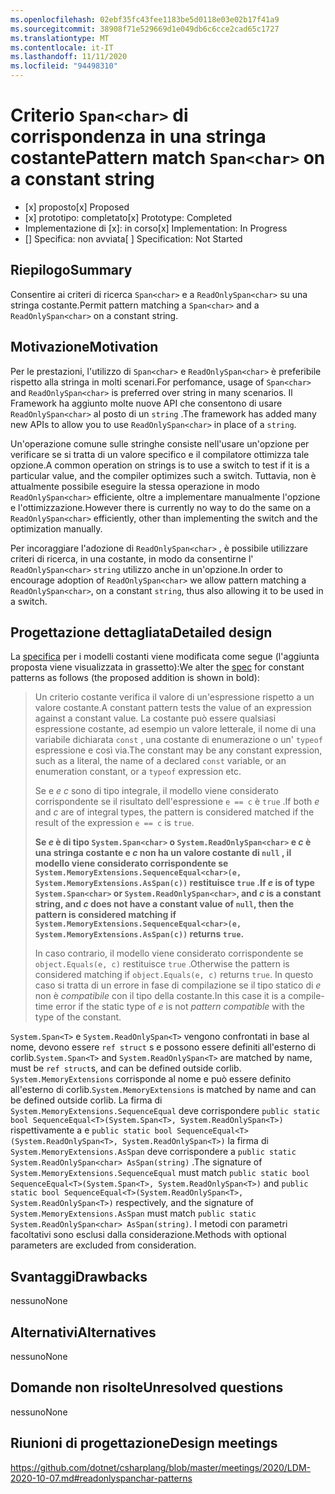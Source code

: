```yaml
---
ms.openlocfilehash: 02ebf35fc43fee1183be5d0118e03e02b17f41a9
ms.sourcegitcommit: 38908f71e529669d1e049db6c6cce2cad65c1727
ms.translationtype: MT
ms.contentlocale: it-IT
ms.lasthandoff: 11/11/2020
ms.locfileid: "94498310"
---
```

# <a name="pattern-match-spanchar-on-a-constant-string"></a><span data-ttu-id="ca4f5-101">Criterio `Span<char>` di corrispondenza in una stringa costante</span><span class="sxs-lookup"><span data-stu-id="ca4f5-101">Pattern match `Span<char>` on a constant string</span></span>

* <span data-ttu-id="ca4f5-102">[x] proposto</span><span class="sxs-lookup"><span data-stu-id="ca4f5-102">[x] Proposed</span></span>
* <span data-ttu-id="ca4f5-103">[x] prototipo: completato</span><span class="sxs-lookup"><span data-stu-id="ca4f5-103">[x] Prototype: Completed</span></span>
* <span data-ttu-id="ca4f5-104">Implementazione di [x]: in corso</span><span class="sxs-lookup"><span data-stu-id="ca4f5-104">[x] Implementation: In Progress</span></span>
* <span data-ttu-id="ca4f5-105">[] Specifica: non avviata</span><span class="sxs-lookup"><span data-stu-id="ca4f5-105">[ ] Specification: Not Started</span></span>

## <a name="summary"></a><span data-ttu-id="ca4f5-106">Riepilogo</span><span class="sxs-lookup"><span data-stu-id="ca4f5-106">Summary</span></span>
[summary]: #summary

<span data-ttu-id="ca4f5-107">Consentire ai criteri di ricerca `Span<char>` e a `ReadOnlySpan<char>` su una stringa costante.</span><span class="sxs-lookup"><span data-stu-id="ca4f5-107">Permit pattern matching a `Span<char>` and a `ReadOnlySpan<char>` on a constant string.</span></span>

## <a name="motivation"></a><span data-ttu-id="ca4f5-108">Motivazione</span><span class="sxs-lookup"><span data-stu-id="ca4f5-108">Motivation</span></span>
[motivation]: #motivation

<span data-ttu-id="ca4f5-109">Per le prestazioni, l'utilizzo di `Span<char>` e `ReadOnlySpan<char>` è preferibile rispetto alla stringa in molti scenari.</span><span class="sxs-lookup"><span data-stu-id="ca4f5-109">For perfomance, usage of `Span<char>` and `ReadOnlySpan<char>` is preferred over string in many scenarios.</span></span> <span data-ttu-id="ca4f5-110">Il Framework ha aggiunto molte nuove API che consentono di usare `ReadOnlySpan<char>` al posto di un `string` .</span><span class="sxs-lookup"><span data-stu-id="ca4f5-110">The framework has added many new APIs to allow you to use `ReadOnlySpan<char>` in place of a `string`.</span></span>

<span data-ttu-id="ca4f5-111">Un'operazione comune sulle stringhe consiste nell'usare un'opzione per verificare se si tratta di un valore specifico e il compilatore ottimizza tale opzione.</span><span class="sxs-lookup"><span data-stu-id="ca4f5-111">A common operation on strings is to use a switch to test if it is a particular value, and the compiler optimizes such a switch.</span></span> <span data-ttu-id="ca4f5-112">Tuttavia, non è attualmente possibile eseguire la stessa operazione in modo `ReadOnlySpan<char>` efficiente, oltre a implementare manualmente l'opzione e l'ottimizzazione.</span><span class="sxs-lookup"><span data-stu-id="ca4f5-112">However there is currently no way to do the same on a `ReadOnlySpan<char>` efficiently, other than implementing the switch and the optimization manually.</span></span>

<span data-ttu-id="ca4f5-113">Per incoraggiare l'adozione di `ReadOnlySpan<char>` , è possibile utilizzare criteri di ricerca, in una costante, in modo da consentirne l' `ReadOnlySpan<char>` `string` utilizzo anche in un'opzione.</span><span class="sxs-lookup"><span data-stu-id="ca4f5-113">In order to encourage adoption of `ReadOnlySpan<char>` we allow pattern matching a `ReadOnlySpan<char>`, on a constant `string`, thus also allowing it to be used in a switch.</span></span>

## <a name="detailed-design"></a><span data-ttu-id="ca4f5-114">Progettazione dettagliata</span><span class="sxs-lookup"><span data-stu-id="ca4f5-114">Detailed design</span></span>
[design]: #detailed-design

<span data-ttu-id="ca4f5-115">La [specifica](../csharp-7.0/pattern-matching.md#constant-pattern) per i modelli costanti viene modificata come segue (l'aggiunta proposta viene visualizzata in grassetto):</span><span class="sxs-lookup"><span data-stu-id="ca4f5-115">We alter the [spec](../csharp-7.0/pattern-matching.md#constant-pattern) for constant patterns as follows (the proposed addition is shown in bold):</span></span>

> <span data-ttu-id="ca4f5-116">Un criterio costante verifica il valore di un'espressione rispetto a un valore costante.</span><span class="sxs-lookup"><span data-stu-id="ca4f5-116">A constant pattern tests the value of an expression against a constant value.</span></span> <span data-ttu-id="ca4f5-117">La costante può essere qualsiasi espressione costante, ad esempio un valore letterale, il nome di una variabile dichiarata `const` , una costante di enumerazione o un' `typeof` espressione e così via.</span><span class="sxs-lookup"><span data-stu-id="ca4f5-117">The constant may be any constant expression, such as a literal, the name of a declared `const` variable, or an enumeration constant, or a `typeof` expression etc.</span></span>
>
> <span data-ttu-id="ca4f5-118">Se e *e* *c* sono di tipo integrale, il modello viene considerato corrispondente se il risultato dell'espressione `e == c` è `true` .</span><span class="sxs-lookup"><span data-stu-id="ca4f5-118">If both *e* and *c* are of integral types, the pattern is considered matched if the result of the expression `e == c` is `true`.</span></span>
>
> <span data-ttu-id="ca4f5-119">**Se *e* è di tipo `System.Span<char>` o `System.ReadOnlySpan<char>` e *c* è una stringa costante e *c* non ha un valore costante di `null` , il modello viene considerato corrispondente se `System.MemoryExtensions.SequenceEqual<char>(e, System.MemoryExtensions.AsSpan(c))` restituisce `true` .**</span><span class="sxs-lookup"><span data-stu-id="ca4f5-119">**If *e* is of type `System.Span<char>` or `System.ReadOnlySpan<char>`, and *c* is a constant string, and *c* does not have a constant value of `null`, then the pattern is considered matching if `System.MemoryExtensions.SequenceEqual<char>(e, System.MemoryExtensions.AsSpan(c))` returns `true`.**</span></span>
> 
> <span data-ttu-id="ca4f5-120">In caso contrario, il modello viene considerato corrispondente se `object.Equals(e, c)` restituisce `true` .</span><span class="sxs-lookup"><span data-stu-id="ca4f5-120">Otherwise the pattern is considered matching if `object.Equals(e, c)` returns `true`.</span></span> <span data-ttu-id="ca4f5-121">In questo caso si tratta di un errore in fase di compilazione se il tipo statico di *e* non è *compatibile* con il tipo della costante.</span><span class="sxs-lookup"><span data-stu-id="ca4f5-121">In this case it is a compile-time error if the static type of *e* is not *pattern compatible* with the type of the constant.</span></span>

<span data-ttu-id="ca4f5-122">`System.Span<T>` e `System.ReadOnlySpan<T>` vengono confrontati in base al nome, devono essere `ref struct` s e possono essere definiti all'esterno di corlib.</span><span class="sxs-lookup"><span data-stu-id="ca4f5-122">`System.Span<T>` and `System.ReadOnlySpan<T>` are matched by name, must be `ref struct`s, and can be defined outside corlib.</span></span> <span data-ttu-id="ca4f5-123">`System.MemoryExtensions` corrisponde al nome e può essere definito all'esterno di corlib.</span><span class="sxs-lookup"><span data-stu-id="ca4f5-123">`System.MemoryExtensions` is matched by name and can be defined outside corlib.</span></span> <span data-ttu-id="ca4f5-124">La firma di `System.MemoryExtensions.SequenceEqual` deve corrispondere `public static bool SequenceEqual<T>(System.Span<T>, System.ReadOnlySpan<T>)` rispettivamente a e `public static bool SequenceEqual<T>(System.ReadOnlySpan<T>, System.ReadOnlySpan<T>)` la firma di `System.MemoryExtensions.AsSpan` deve corrispondere a `public static System.ReadOnlySpan<char> AsSpan(string)` .</span><span class="sxs-lookup"><span data-stu-id="ca4f5-124">The signature of `System.MemoryExtensions.SequenceEqual` must match `public static bool SequenceEqual<T>(System.Span<T>, System.ReadOnlySpan<T>)` and `public static bool SequenceEqual<T>(System.ReadOnlySpan<T>, System.ReadOnlySpan<T>)` respectively, and the signature of `System.MemoryExtensions.AsSpan` must match `public static System.ReadOnlySpan<char> AsSpan(string)`.</span></span> <span data-ttu-id="ca4f5-125">I metodi con parametri facoltativi sono esclusi dalla considerazione.</span><span class="sxs-lookup"><span data-stu-id="ca4f5-125">Methods with optional parameters are excluded from consideration.</span></span>

## <a name="drawbacks"></a><span data-ttu-id="ca4f5-126">Svantaggi</span><span class="sxs-lookup"><span data-stu-id="ca4f5-126">Drawbacks</span></span>
[drawbacks]: #drawbacks

<span data-ttu-id="ca4f5-127">nessuno</span><span class="sxs-lookup"><span data-stu-id="ca4f5-127">None</span></span>

## <a name="alternatives"></a><span data-ttu-id="ca4f5-128">Alternativi</span><span class="sxs-lookup"><span data-stu-id="ca4f5-128">Alternatives</span></span>
[alternatives]: #alternatives

<span data-ttu-id="ca4f5-129">nessuno</span><span class="sxs-lookup"><span data-stu-id="ca4f5-129">None</span></span>

## <a name="unresolved-questions"></a><span data-ttu-id="ca4f5-130">Domande non risolte</span><span class="sxs-lookup"><span data-stu-id="ca4f5-130">Unresolved questions</span></span>
[unresolved]: #unresolved-questions

<span data-ttu-id="ca4f5-131">nessuno</span><span class="sxs-lookup"><span data-stu-id="ca4f5-131">None</span></span>

## <a name="design-meetings"></a><span data-ttu-id="ca4f5-132">Riunioni di progettazione</span><span class="sxs-lookup"><span data-stu-id="ca4f5-132">Design meetings</span></span>

https://github.com/dotnet/csharplang/blob/master/meetings/2020/LDM-2020-10-07.md#readonlyspanchar-patterns
